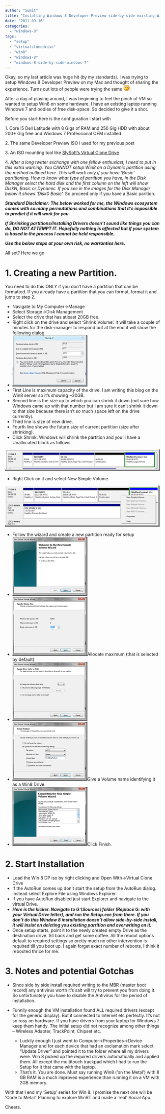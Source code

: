 ```yaml
---
author: "Sumit"
title: "Installing Windows 8 Developer Preview side-by-side existing Windows 7"
date: "2011-09-16"
categories: 
  - "windows-8"
tags: 
  - "setup"
  - "virtualclonedrive"
  - "win8"
  - "windows-8"
  - "windows-8-side-by-side-windows-7"
---
```


Okay, so my last article was huge hit (by my standards). I was trying to setup Windows 8 Developer Preview on my Mac and thought of sharing the experience. Turns out lots of people were trying the same ![Smile](images/wlemoticon-smile.png).

After a day of playing around, I was beginning to feel the pinch of VM so wanted to setup Win8 on some hardware. I have an existing laptop running Windows 7 and oodles of free disk-space. So decided to give it a shot.

Before you start here is the configuration I start with

1\. Core i5 Dell Latitude with 8 Gigs of RAM and 250 Gig HDD with about 200+ Gig free and Windows 7 Professional OEM installed

2\. The same Developer Preview ISO I used for my previous post

3\. An ISO mounting tool like [SlySoft’s Virtual Clone Drive](http://www.slysoft.com/en/download.html)

4\. _After a long twitter exchange with one fellow enthusiast, I need to put in this extra warning. You CANNOT setup Win8 on a Dynamic partition using the method outlined here. This will work only if you have 'Basic' partitioning. How to know what type of partition you have, in the Disk Manager select the hard disk and the first column on the left will show DiskN, Basic or Dynamic. If you see in the images for the Disk Manager below it shows 'Disk0 Basic'._ So proceed only if you have a Basic parition.

**_Standard Disclaimer: The below worked for me, the Windows ecosystem comes with so many permutations and combinations that it’s impossible to predict if it will work for you._**

**_If Shrinking partitions/Installing Drivers doesn’t sound like things you can do, DO NOT ATTEMPT IT. Hopefully nothing is affected but if your system is hosed in the process I cannot be held responsible._**

**_Use the below steps at your own risk, no warranties here._**

All set? Here we go

# 1\. Creating a new Partition.

You need to do this ONLY if you don’t have a partition that can be formatted. If you already have a partition that you can format, format it and jump to step 2.

- Navigate to My Computer->Manage
- Select Storage->Disk Management
- Select the drive that has atleast 20GB free.
- Right click on the drive and select ‘Shrink Volume’. It will take a couple of minutes for the disk-manager to respond but at the end it will show the following dialog
- [![image](images/image_thumb2.png "image")](/images/blog/2011/09/images/blog/image2.png)
- First Line is maximum capacity of the drive. I am writing this blog on the Win8 server so it’s showing ~20GB.
- Second line is the size up to which you can shrink it down (not sure how Windows came up with that number but I am sure it can’t shrink it down to that size because there isn’t so much space left on the drive currently).
- Third line is size of new drive.
- Fourth line shows the future size of current partition (size after shrinking).
- Click Shrink. Windows will shrink the partition and you’ll have a Unallocated block as follows

[![image](images/image_thumb3.png "image")](/images/blog/2011/09/images/blog/image3.png)

- Right Click on it and select New Simple Volume.

[![image](images/image_thumb4.png "image")](/images/blog/2011/09/images/blog/image4.png)

- Follow the wizard and create a new partition ready for setup
- [![image](images/image_thumb5.png "image")](/images/blog/2011/09/images/blog/image5.png)
- [![image](images/image_thumb6.png "image")](/images/blog/2011/09/images/blog/image6.png)Allocate maximum (that is selected by default)
- [![image](images/image_thumb7.png "image")](/images/blog/2011/09/images/blog/image7.png)
- [![image](images/image_thumb8.png "image")](/images/blog/2011/09/images/blog/image8.png)Give a Volume name identifying it as a Win8 Drive.
- [![image](images/image_thumb9.png "image")](/images/blog/2011/09/images/blog/image9.png)Click Finish.

# 2\. Start Installation

- Load the Win 8 DP iso by right clicking and Open With->Virtual Clone Drive
- If the AutoRun comes up don’t start the setup from the AutoRun dialog. Instead select Explore File using Windows Explorer.
- If you have AutoRun disabled just start Explorer and navigate to the virtual Drive.
- **_Here is the kicker. Navigate to G:\\Sources\\ folder (Replace G: with your Virtual Drive letter), and run the Setup.exe from there. If you don’t do this Window 8 installation doesn’t allow side-by-side install, it will insist on deleting you existing partition and overwriting on it._**
- Once setup starts, point it to the newly created empty Drive as the destination drive. Sit back and get some coffee. All the reboot options default to required settings so pretty much no other intervention is required till you boot up. I again forget exact number of reboots, I think it rebooted thrice for me.

# 3\. Notes and potential Gotchas

- Since side by side install required writing to the MBR (master boot record) any antivirus worth it’s salt will try to prevent you from doing it. So unfortunately you have to disable the Antivirus for the period of installation.
- Funnily enough the VM installation found ALL required drivers (except for the generic display). But it connected to Internet etc perfectly. It’s not so rosy on hardware. If you have drivers from your laptop for Windows 7 keep them handy. The initial setup did not recognize among other things – Wireless Adapter, TrackPoint, Chipset etc.
    
    - Luckily enough I just went to Computer->Properties->Device Manager and for each device that had an exclamation mark select “Update Driver” and pointed it to the folder where all my drivers were. Win 8 picked up the required drivers automatically and applied them. All except the multitouch trackpad which I had to run the Setup for it that came with the laptop.
    - That’s it. You are done. Must say running Win8 (‘on the Metal’) with 8 GB RAM is a much improved experience than running it on a VM with 2GB memory.
    

With that I end my ‘Setup’ series for Win 8. I promise the next one will be ‘Code to Metal’. Planning to explore WinRT and made a ‘real’ Social App.

Cheers.
